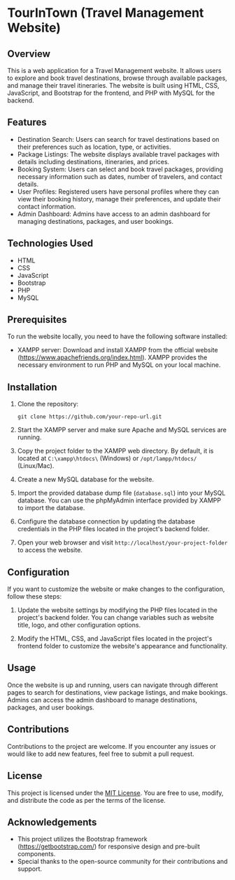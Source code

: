 
# TourInTown (Travel Management Website)

## Overview

This is a web application for a Travel Management website. It allows users to explore and book travel destinations, browse through available packages, and manage their travel itineraries. The website is built using HTML, CSS, JavaScript, and Bootstrap for the frontend, and PHP with MySQL for the backend.

## Features

- Destination Search: Users can search for travel destinations based on their preferences such as location, type, or activities.
- Package Listings: The website displays available travel packages with details including destinations, itineraries, and prices.
- Booking System: Users can select and book travel packages, providing necessary information such as dates, number of travelers, and contact details.
- User Profiles: Registered users have personal profiles where they can view their booking history, manage their preferences, and update their contact information.
- Admin Dashboard: Admins have access to an admin dashboard for managing destinations, packages, and user bookings.

## Technologies Used

- HTML
- CSS
- JavaScript
- Bootstrap
- PHP
- MySQL

## Prerequisites

To run the website locally, you need to have the following software installed:

- XAMPP server: Download and install XAMPP from the official website (https://www.apachefriends.org/index.html). XAMPP provides the necessary environment to run PHP and MySQL on your local machine.

## Installation

1. Clone the repository:
   ```
   git clone https://github.com/your-repo-url.git
   ```

2. Start the XAMPP server and make sure Apache and MySQL services are running.

3. Copy the project folder to the XAMPP web directory. By default, it is located at `C:\xampp\htdocs\` (Windows) or `/opt/lampp/htdocs/` (Linux/Mac).

4. Create a new MySQL database for the website.

5. Import the provided database dump file (`database.sql`) into your MySQL database. You can use the phpMyAdmin interface provided by XAMPP to import the database.

6. Configure the database connection by updating the database credentials in the PHP files located in the project's backend folder.

7. Open your web browser and visit `http://localhost/your-project-folder` to access the website.

## Configuration

If you want to customize the website or make changes to the configuration, follow these steps:

1. Update the website settings by modifying the PHP files located in the project's backend folder. You can change variables such as website title, logo, and other configuration options.

2. Modify the HTML, CSS, and JavaScript files located in the project's frontend folder to customize the website's appearance and functionality.

## Usage

Once the website is up and running, users can navigate through different pages to search for destinations, view package listings, and make bookings. Admins can access the admin dashboard to manage destinations, packages, and user bookings.

## Contributions

Contributions to the project are welcome. If you encounter any issues or would like to add new features, feel free to submit a pull request.

## License

This project is licensed under the [MIT License](LICENSE). You are free to use, modify, and distribute the code as per the terms of the license.

## Acknowledgements

- This project utilizes the Bootstrap framework (https://getbootstrap.com/) for responsive design and pre-built components.
- Special thanks to the open-source community for their contributions and support.
